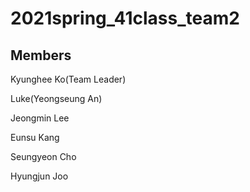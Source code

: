 # 2021spring_41class_team2

## Members
Kyunghee Ko(Team Leader)

Luke(Yeongseung An)

Jeongmin Lee

Eunsu Kang

Seungyeon Cho

Hyungjun Joo
